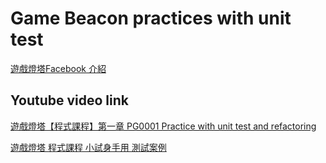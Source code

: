 # Game Beacon practices with unit test

[遊戲燈塔Facebook 介紹](https://www.facebook.com/kyrieXgame/posts/pfbid02F34JB35im96haHLWHEiWXgss6UQfXcdx2h1HdeHYjzW9B7wTeXqoZZRANAbW3iUfl)

## Youtube video link
[遊戲燈塔【程式課程】第一章 PG0001 Practice with unit test and refactoring](https://youtu.be/YLtoJslxDko)

[遊戲燈塔 程式課程 小試身手用 測試案例](https://docs.google.com/spreadsheets/d/17D5s05Y0ZjukcU3zpLDWHegl7kebOo7qA5yUpV6CjSI/edit?usp=sharing)

